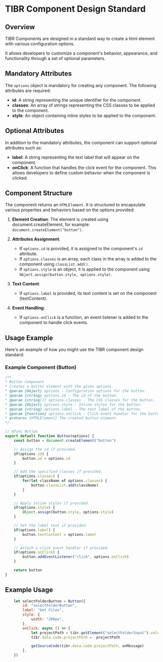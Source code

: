 # TIBR Component Design Standard

## Overview

TIBR Components are designed in a standard way to create a html element with various configuration options.

It allows developers to customize a component's behavior, appearance, and functionality through a set of optional parameters.

## Mandatory Attributes

The `options` object is mandatory for creating any component. The following attributes are required:

- **id**: A string representing the unique identifier for the component.
- **classes**: An array of strings representing the CSS classes to be applied to the component.
- **style**: An object containing inline styles to be applied to the component.

## Optional Attributes

In addition to the mandatory attributes, the component can support optional attributes such as:

- **label**: A string representing the text label that will appear on the component.
- **onClick**: A function that handles the click event for the component. This allows developers to define custom behavior when the component is clicked.

## Component Structure

The component returns an `HTMLElement`. It is structured to encapsulate various properties and behaviors based on the options provided:

1. **Element Creation**: The element is created using document.createElement, for example: `document.createElement("button")`.

2. **Attributes Assignment**:
   - If `options.id` is provided, it is assigned to the component's `id` attribute.
   - If `options.classes` is an array, each class in the array is added to the component using `classList.add()`.
   - If `options.style` is an object, it is applied to the component using `Object.assign(button.style, options.style)`.

3. **Text Content**:
   - If `options.label` is provided, its text content is set on the component (textContent).

4. **Event Handling**:
   - If `options.onClick` is a function, an event listener is added to the component to handle click events.

## Usage Example

Here's an example of how you might use the TIBR component design standard:

### Example Component (Button)

```javascript
/**
* Button Component
* Creates a button element with the given options.
* @param {Object} options - Configuration options for the button.
* @param {string} options.id - The id of the button.
* @param {string[]} options.classes - The CSS classes for the button.
* @param {Object} options.style - Inline styles for the button.
* @param {string} options.label - The text label of the button.
* @param {Function} options.onClick - Click event handler for the button.
* @returns {HTMLElement} The created button element.
*/

// @func Button
export default function Button(options) {
    const button = document.createElement("button")

    // Assign the id if provided.
    if(options.id) {
        button.id = options.id
    }

    // Add the specified classes if provided.
    if(options.classes) {
        for(let className of options.classes) {
            button.classList.add(className)
        }
    }

    // Apply inline styles if provided.
    if(options.style) {
        Object.assign(button.style, options.style)
    }

    // Set the label text if provided.
    if(options.label) {
        button.textContent = options.label
    }

    // Attach a click event handler if provided.
    if(options.onClick) {
        button.addEventListener("click", options.onClick)
    }

    return button
}
```

## Example Usage

```javascript
    let selectFolderButton = Button({
        id: "selectFolderButton",
        label: "Get Files",
        style: {
            width: "200px",
        },
        onClick: async () => {
            let projectPath = tibr.getElement("selectFolderInput").value
            tibr.data.code.projectPath =  projectPath

            getSourceCode(tibr.data.code.projectPath, onMessage)
        },
    })
```
